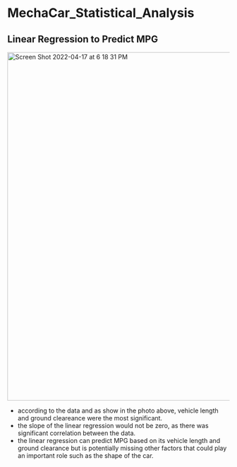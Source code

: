 # MechaCar_Statistical_Analysis


## Linear Regression to Predict MPG

<img width="789" alt="Screen Shot 2022-04-17 at 6 18 31 PM" src="https://user-images.githubusercontent.com/39388246/163740055-b6af30da-6cea-494e-b789-53a0dc761577.png">

* according to the data and as show in the photo above, vehicle length and ground cleareance were the most significant.
* the slope of the linear regression would not be zero, as there was significant correlation between the data.
* the linear regression can predict MPG based on its vehicle length and ground clearance but is potentially missing other factors that could play an important role such as the shape of the car.




